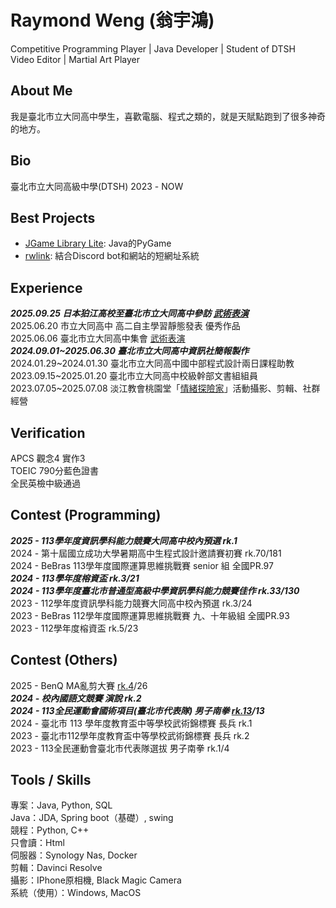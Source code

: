 
# Raymond Weng (翁宇鴻)
Competitive Programming Player | Java Developer | Student of DTSH  
Video Editor | Martial Art Player

## About Me

我是臺北市立大同高中學生，喜歡電腦、程式之類的，就是天賦點跑到了很多神奇的地方。  

## Bio

臺北市立大同高級中學(DTSH) 2023 - NOW

## Best Projects

- [JGame Library Lite](https://github.com/Raymond-Weng/JGame-Library-Lite): Java的PyGame
- [rwlink](https://github.com/Raymond-Weng/New-Short-Link): 結合Discord bot和網站的短網址系統

## Experience

***2025.09.25 日本狛江高校至臺北市立大同高中參訪 [武術表演](https://youtu.be/KBLUob7YuGA)***  
2025.06.20 市立大同高中 高二自主學習靜態發表 優秀作品  
2025.06.06 臺北市立大同高中集會 [武術表演](https://youtu.be/-R7lVQkacX4)  
***2024.09.01\~2025.06.30 臺北市立大同高中資訊社簡報製作***  
2024.01.29\~2024.01.30 臺北市立大同高中國中部程式設計兩日課程助教  
2023.09.15\~2025.01.20 臺北市立大同高中校級幹部文書組組員  
2023.07.05\~2025.07.08 淡江教會桃園堂「[情緒探險家](https://www.youtube.com/@qingxuguanli)」活動攝影、剪輯、社群經營  

## Verification

APCS 觀念4 實作3  
TOEIC 790分藍色證書  
全民英檢中級通過  

## Contest (Programming)

***2025 - 113學年度資訊學科能力競賽大同高中校內預選 rk.1***  
2024 - 第十屆國立成功大學暑期高中生程式設計邀請賽初賽 rk.70/181  
2024 - BeBras 113學年度國際運算思維挑戰賽 senior 組 全國PR.97  
***2024 - 113學年度榕資盃 rk.3/21***  
***2024 - 113學年度臺北市普通型高級中學資訊學科能力競賽佳作 rk.33/130***  
2023 - 112學年度資訊學科能力競賽大同高中校內預選 rk.3/24  
2023 - BeBras 112學年度國際運算思維挑戰賽 九、十年級組 全國PR.93  
2023 - 112學年度榕資盃 rk.5/23  

## Contest (Others)
2025 - BenQ MA亂剪大賽 [rk.4](https://youtu.be/J0XlvCpXB-0?si=stEyJtbTivGTmBoG)/26  
***2024 - 校內國語文競賽 演說 rk.2***  
***2024 - 113全民運動會國術項目(臺北市代表隊) 男子南拳 [rk.13](https://www.youtube.com/watch?v=iM_OswxoUio)/13***  
2024 - 臺北市 113 學年度教育盃中等學校武術錦標賽 長兵 rk.1  
2023 - 臺北市112學年度教育盃中等學校武術錦標賽 長兵 rk.2  
2023 - 113全民運動會臺北市代表隊選拔 男子南拳 rk.1/4  

## Tools / Skills

專案：Java, Python, SQL  
Java：JDA, Spring boot（基礎）, swing  
競程：Python, C++  
只會讀：Html  
伺服器：Synology Nas, Docker  
剪輯：Davinci Resolve  
攝影：IPhone原相機, Black Magic Camera  
系統（使用）：Windows, MacOS  

